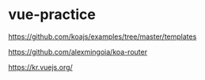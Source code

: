 # vue-practice


https://github.com/koajs/examples/tree/master/templates


https://github.com/alexmingoia/koa-router


https://kr.vuejs.org/




